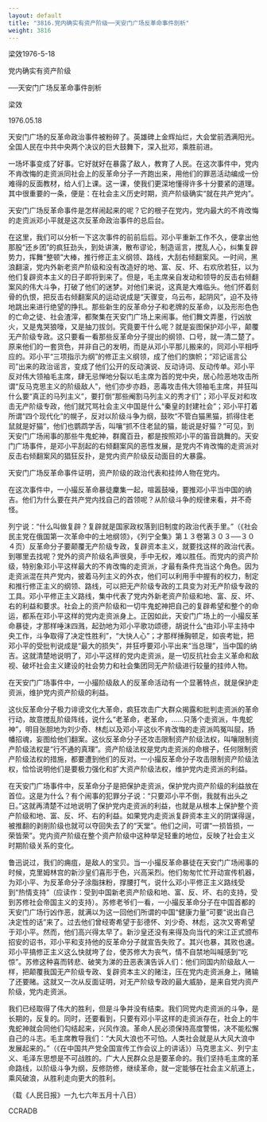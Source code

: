 ```yaml
---
layout: default
title: "3816.党内确实有资产阶级──天安门广场反革命事件剖析"
weight: 3816
---
```


梁效1976-5-18

党内确实有资产阶级

──天安门广场反革命事件剖析

梁效

1976.05.18

天安门广场的反革命政治事件被粉碎了。英雄碑上金辉灿烂，大会堂前洒满阳光。全国人民在中共中央两个决议的巨大鼓舞下，深入批邓，乘胜前进。

一场坏事变成了好事。它好就好在暴露了敌人，教育了人民。在这次事件中，党内不肯改悔的走资派同社会上的反革命分子一齐跑出来，用他们的罪恶活动编成一份难得的反面教材，给人们上课。这一课，使我们更深地懂得许多十分要紧的道理。其中很重要的一条，便是：在社会主义历史时期，资产阶级确实“就在共产党内”。

天安门广场反革命事件是怎样闹起来的呢？它的根子在党内，党内最大的不肯改悔的走资派邓小平就是这次反革命政治事件的总后台。

在这里，我们可以分析一下这次事件的前前后后。邓小平重新工作不久，便拿出他那股“还乡团”的疯狂劲头，到处讲演，散布谬论，制造谣言，搅乱人心，纠集复辟势力，挥舞“整顿”大棒，推行修正主义纲领、路线，大刮右倾翻案风。一时间，黑浪翻滚，党内外新老资产阶级和没有改造好的地、富、反、坏、右欢欣若狂，以为他们复辟资本主义的日子即将到来了。但是，毛主席亲自发动和领导的反击右倾翻案风的伟大斗争，打破了他们的迷梦。对他们来说，这真是大难临头。他们怀着刻骨的仇恨，把反击右倾翻案风的运动说成是“天骤变，乌云布，起阴风”，迫不及待地跳出来进行绝望的挣扎。那些新生的反革命分子和老牌的反革命，以及形形色色的亡命之徒、社会渣滓，都聚集在天安门广场上来闹事。他们舞文弄墨，行凶放火，又是鬼哭狼嚎，又是抽刀拔剑。究竟要干什么呢？就是妄图保护邓小平，颠覆无产阶级专政。这只要看一看那些反革命分子提出的纲领、口号，就一清二楚了。原来他们的一套货色，并非自己的发明，而是从邓小平那儿搬来的，同邓小平相呼应的。邓小平“三项指示为纲”的修正主义纲领，成了他们的旗帜；“邓记谣言公司”出来的政治谣言，变成了他们公开的反动演说、反动诗词、反动传单。邓小平反对伟大领袖毛主席，肆无忌惮地分裂以毛主席为首的党中央，居心险恶地攻击所谓“反马克思主义的阶级敌人”，他们亦步亦趋，恶毒攻击伟大领袖毛主席，并狂叫什么要“真正的马列主义”，要打倒“那些阉割马列主义的秀才们”；邓小平反对和攻击无产阶级专政，他们就咒骂社会主义中国是什么“秦皇的封建社会”；邓小平打着所谓“四个现代化”的幌子，反对以阶级斗争为纲，鼓吹“不管白猫黑猫，抓得住老鼠就是好猫”，他们也鹦鹉学舌，叫嚷“抓不住老鼠的猫，能说是好猫？”可见，到天安门广场闹事的那些牛鬼蛇神，群魔百丑，都是按照邓小平的笛音跳舞的。天安门广场事件，是邓小平刮起的右倾翻案风的恶性发展，是党内不肯改悔的走资派对反击右倾翻案风的猖狂反扑，是党内资产阶级反动面目的大暴露。

天安门广场反革命事件证明，资产阶级的政治代表和挂帅人物在党内。

在这次事件中，一小撮反革命暴徒麇集一起，喧嚣鼓噪，要推邓小平当中国的纳吉。他们为什么要在共产党内找自己的首领呢？从阶级斗争的规律来看，并不奇怪。

列宁说：“什么叫做复辟？复辟就是国家政权落到旧制度的政治代表手里。”（《社会民主党在俄国第一次革命中的土地纲领》，《列宁全集》第１３卷第３０３──３０４页）反革命分子要颠覆无产阶级专政，复辟资本主义，就要找这样的政治代表。到哪里去找呢？党外的资产阶级名声很臭，手中无权，难以胜任。而党内的资产阶级，特别象邓小平这样最大的不肯改悔的走资派，才最有条件充当这个角色。因为走资派混在共产党内，披着马列主义的外衣，他们可以利用手中握有的权力，制定和推行修正主义的纲领、路线，可以把无产阶级专政的工具变为对无产阶级专政的工具。邓小平修正主义路线，集中代表了党内外新老资产阶级和地、富、反、坏、右的利益和要求。社会上的资产阶级和一切牛鬼蛇神把自己的复辟希望和整个的命运，都系在邓小平这样的党内走资派身上。正因如此，天安门广场上的一小撮反革命暴徒，才那样唾沫四溅，起劲地为邓小平歌功颂德，胡说什么“由邓小平主持中央工作，斗争取得了决定性胜利”，“大快人心”；才那样捶胸顿足，如丧考妣，把邓小平的受批判说成是“最大的损失”，并狂呼要邓小平出来“当总理”，当中国的纳吉。这就清楚地说明了，邓小平这样的党内走资派，是一切反抗社会主义革命和敌视、破坏社会主义建设的社会势力和社会集团同无产阶级进行较量的挂帅人物。

在天安门广场事件中，一小撮阶级敌人的反革命活动有一个显著特点，就是保护走资派，维护党内资产阶级的利益。

这伙反革命分子极力诽谤文化大革命，疯狂攻击广大群众揭露和批判走资派的革命行动，故意搅乱阶级阵线，说什么“老革命，老革命，……只落个走资派，牛鬼蛇神”，明目张胆地为刘少奇、林彪以及邓小平这伙不肯改悔的走资派鸣冤叫屈，扬幡招魂，妄图给他们翻案。这伙反革命分子还攻击限制资产阶级法权，叫嚷限制资产阶级法权是“行不通的真理”。资产阶级法权是党内走资派的命根子，任何限制资产阶级法权的措施，都要遭到他们的反对。一小撮反革命分子攻击限制资产阶级法权，恰恰说明他们是要极力强化和扩大资产阶级法权，维护党内走资派的利益。

在天安门广场事件中，反革命分子是把保护走资派，保护党内资产阶级的利益放在首位。这是为什么？有个闹事的犯罪分子说：“只要邓小平不倒，我就有出头之日。”这就再清楚不过地说明了保护党内走资派的利益，也就是从根本上保护整个资产阶级和地、富、反、坏、右的利益。如果党内走资派复辟资本主义的阴谋得逞，被推翻的剥削阶级也就可以夺回失去了的“天堂”。他们之间，可谓“一损皆损，一荣皆荣”。党内资产阶级在整个资产阶级中这种举足轻重的地位，反映了社会主义时期阶级关系的变化。

鲁迅说过，我们的痈疽，是敌人的宝贝。当一小撮反革命暴徒在天安门广场闹事的时候，克里姆林宫的新沙皇们喜形于色，兴高采烈。他们匆匆忙忙开动宣传机器，为邓小平、为反革命分子涂脂抹粉，撑腰打气，说什么邓小平修正主义路线受到“热情支持”（应读作：受到中国新老资产阶级和地、富、反、坏、右的支持，受到苏修社会帝国主义的支持）。苏修老爷们一看，一小撮反革命分子在中国首都的天安门广场行凶作恶，就满以为这一回他们所谓的中国“健康力量”可要“说出自己决定性的话”来了。过去他们曾经寄希望于彭德怀、刘少奇、林彪，这次又寄希望于邓小平。然而，他们高兴得太早了。新沙皇还没有来得及向当代的宋江正式颁布招安的诏书，邓小平和支持他的反革命分子就宣告失败了。其兴也暴，其败也速。邓小平搞修正主义这么快就垮了台，使苏修大为丧气，情不自禁地叫喊感到“吃惊”。苏修这种喜而转悲、破笑为涕的丑恶表演告诉人们：他们同国内阶级敌人一样，把颠覆我国无产阶级专政、复辟资本主义的赌注，压在党内走资派身上，赌输了还要赌。这就又一次从反面证明，对无产阶级专政的最大威胁，是来自党内资产阶级，党内走资派。

我们已经取得了伟大的胜利，但是斗争并没有结束。我们同党内走资派的斗争，是长期的，反复的。同时，还要看到，只要有邓小平这样的走资派存在，社会上的牛鬼蛇神就会同他们勾结起来，兴风作浪。革命人民必须保持高度警惕，决不能松懈自己的斗志。毛主席教导我们：“大风大浪也不可怕。人类社会就是从大风大浪中发展起来的。”（《在中国共产党全国宣传工作会议上的讲话》）马克思主义、列宁主义、毛泽东思想是不可战胜的。广大人民群众总是要革命的。我们坚持毛主席的革命路线，以阶级斗争为纲，反修防修，继续革命，就一定能够在社会主义航道上，乘风破浪，从胜利走向更大的胜利。

（载《人民日报》一九七六年五月十八日）

CCRADB

